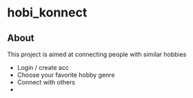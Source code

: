 # hobi_konnect



## About

This project is aimed at connecting people with similar hobbies

- Login / create acc
- Choose your favorite hobby genre
- Connect with others
-
